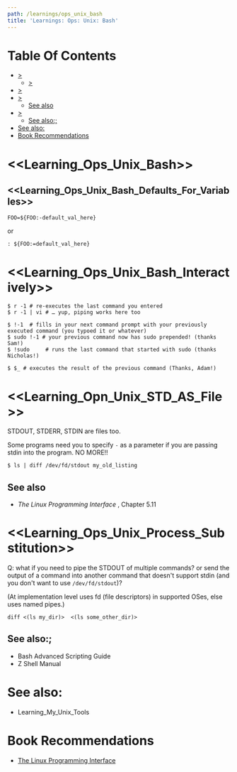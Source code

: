 ```yaml
---
path: /learnings/ops_unix_bash
title: 'Learnings: Ops: Unix: Bash'
---
```

# Table Of Contents

<!-- toc -->

- [>](#)
  * [>](#)
- [>](#)
- [>](#)
  * [See also](#see-also)
- [>](#)
  * [See also:;](#see-also)
- [See also:](#see-also)
- [Book Recommendations](#book-recommendations)

<!-- tocstop -->

# <<Learning_Ops_Unix_Bash>>

## <<Learning_Ops_Unix_Bash_Defaults_For_Variables>>

    FOO=${FOO:-default_val_here}

or

    : ${FOO:=default_val_here}

# <<Learning_Ops_Unix_Bash_Interactively>>

    $ r -1 # re-executes the last command you entered
    $ r -1 | vi # … yup, piping works here too

    $ !-1  # fills in your next command prompt with your previously executed command (you typoed it or whatever)
    $ sudo !-1 # your previous command now has sudo prepended! (thanks Sam!)
    $ !sudo     # runs the last command that started with sudo (thanks Nicholas!)

    $ $_ # executes the result of the previous command (Thanks, Adam!)

# <<Learning_Opn_Unix_STD_AS_File>>

STDOUT, STDERR, STDIN are files too.

Some programs need you to specify `-` as a parameter if you are passing stdin into the program. NO MORE!!

    $ ls | diff /dev/fd/stdout my_old_listing

## See also

  * _The Linux Programming Interface_ , Chapter 5.11

# <<Learning_Ops_Unix_Process_Substitution>>

Q: what if you need to pipe the STDOUT of multiple commands? or send the output of a command into another command that doesn't support stdin (and you don't want to use `/dev/fd/stdout`)?

(At implementation level uses fd (file descriptors) in supported OSes, else uses named pipes.)

    diff <(ls my_dir)>  <(ls some_other_dir)>

## See also:;

  * Bash Advanced Scripting Guide
  * Z Shell Manual

# See also:

  * Learning_My_Unix_Tools

# Book Recommendations

  * [The Linux Programming Interface](https://www.amazon.com/Linux-Programming-Interface-System-Handbook-ebook/dp/B004OEJMZM/ref=as_li_ss_tl?crid=22DZRQ0BQORP1&keywords=the+linux+programming+interface+2nd+edition&qid=1555896803&s=books&sprefix=the+linux+programming+inter,stripbooks,343&sr=1-1&linkCode=ll1&tag=wilcodevelsol-20&linkId=412000e8f684ee3cb4b728e72aa2cfb7&language=en_US)




